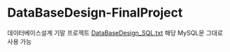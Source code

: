 # DataBaseDesign-FinalProject
데이터베이스설계 기말 프로젝트
[DataBaseDesign_SQL.txt](https://github.com/user-attachments/files/17930694/DataBaseDesign_SQL.txt)
해당 MySQL문 그대로 사용 가능
